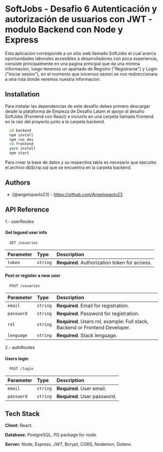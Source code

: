 
# SoftJobs - Desafio 6 Autenticación y autorización de usuarios con JWT - modulo Backend con Node y Express

Esta aplicacion corresponde a un sitio web llamado SoftJobs el cual acerca oportunidades laborales accesibles a desarrolladores con poca experiencia, consiste principalmente en una pagina principal que da una minima informacion, luego tenemos un apartado de Registro ("Registrarse") y Login ("Iniciar sesion"), en el momento que inicemos sesion se nos redireccionara a otra ruta donde veremos nuestra informacion.






## Installation

Para instalar las dependencias de este desafio debes primero descargar desde la plataforma de Empieza de Desafio Latam el apoyo al desafio SoftJobs (Frontend con React) e incluirlo en una carpeta llamada frontend en la raiz del proyecto junto a la carpeta backend.

```bash
  cd backend
  npm install
  npm run dev
  cd frontend
  yarn install
  npm start
```

Para crear la base de datos y su respectiva tabla es necesario que ejecutes el archivo dbScrip.sql que se encuentra en la carpeta backend.

## Authors

- [@angelopaolo23] - https://github.com/Angelopaolo23


## API Reference


1.- userRoutes
#### Get logued user info

```http
  GET /usuarios
```

| Parameter | Type     | Description                |
| :-------- | :------- | :------------------------- |
| `token` | `string` | **Required**. Authorization token for access. |

#### Post or register a new user

```http
  POST /usuarios
```

| Parameter | Type     | Description                |
| :-------- | :------- | :------------------------- |
| `email` | `string` | **Required**. Email for registration. |
| `password` | `string` | **Required**. Password for registration. |
| `rol` | `string` | **Required**. Users rol, example: Full stack, Backend or Frontend Developer. |
| `lenguage` | `string` | **Required**. Stack lenguage. |


2.- authRoutes
#### Users login

```http
  POST /login
```

| Parameter | Type     | Description                       |
| :-------- | :------- | :-------------------------------- |
| `email`      | `string` | **Required**. User email. |
| `password`      | `string` | **Required**. User password. |




## Tech Stack

**Client:** React.

**Database:** PostgreSQL, PG package for node.

**Server:** Node, Express, JWT, Bcrypt, CORS, Nodemon, Dotenv.

